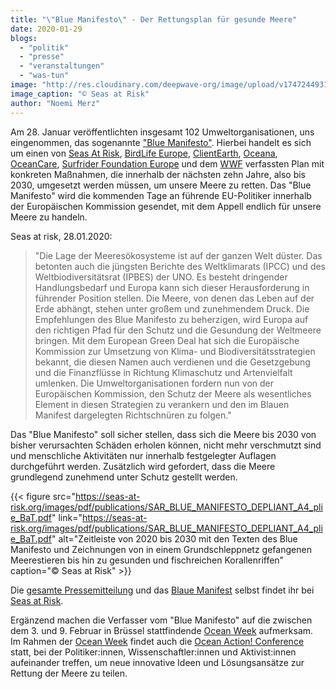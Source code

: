 ```yaml
---
title: "\"Blue Manifesto\" - Der Rettungsplan für gesunde Meere"
date: 2020-01-29
blogs: 
  - "politik"
  - "presse"
  - "veranstaltungen"
  - "was-tun"
image: "http://res.cloudinary.com/deepwave-org/image/upload/v1747244931/deepwave.org/2020.01.27_Blue_Manifesto_PrintScreen-e1580304121743.png"
image_caption: "© Seas at Risk"
author: "Noemi Merz"
---
```


Am 28. Januar veröffentlichten insgesamt 102 Umweltorganisationen, uns eingenommen, das sogenannte ["Blue Manifesto"](https://seas-at-risk.org/2-content/1023-10-jahre-fuer-den-schutz-der-meere.html). Hierbei handelt es sich um einen von [Seas At Risk](https://seas-at-risk.org/), [BirdLife Europe](https://www.birdlife.org/europe-and-central-asia), [ClientEarth](https://www.clientearth.org/), [Oceana](https://oceana.org), [OceanCare](https://www.oceancare.org/de/startseite/), [Surfrider Foundation Europe](https://surfrider.eu/en/) und dem [WWF](https://www.wwf.de/) verfassten Plan mit konkreten Maßnahmen, die innerhalb der nächsten zehn Jahre, also bis 2030, umgesetzt werden müssen, um unsere Meere zu retten. Das "Blue Manifesto" wird die kommenden Tage an führende EU-Politiker innerhalb der Europäischen Kommission gesendet, mit dem Appell endlich für unsere Meere zu handeln.

Seas at risk, 28.01.2020:

> "Die Lage der Meeresökosysteme ist auf der ganzen Welt düster. Das betonten auch die jüngsten Berichte des Weltklimarats (IPCC) und des Weltbiodiversitätsrat (IPBES) der UNO. Es besteht dringender Handlungsbedarf und Europa kann sich dieser Herausforderung in führender Position stellen. Die Meere, von denen das Leben auf der Erde abhängt, stehen unter großem und zunehmendem Druck. Die Empfehlungen des Blue Manifesto zu beherzigen, wird Europa auf den richtigen Pfad für den Schutz und die Gesundung der Weltmeere bringen. Mit dem European Green Deal hat sich die Europäische Kommission zur Umsetzung von Klima- und Biodiversitätsstrategien bekannt, die diesen Namen auch verdienen und die Gesetzgebung und die Finanzflüsse in Richtung Klimaschutz und Artenvielfalt umlenken. Die Umweltorganisationen fordern nun von der Europäischen Kommission, den Schutz der Meere als wesentliches Element in diesen Strategien zu verankern und den im Blauen Manifest dargelegten Richtschnüren zu folgen."

Das "Blue Manifesto" soll sicher stellen, dass sich die Meere bis 2030 von bisher verursachten Schäden erholen können, nicht mehr verschmutzt sind und menschliche Aktivitäten nur innerhalb festgelegter Auflagen durchgeführt werden. Zusätzlich wird gefordert, dass die Meere grundlegend zunehmend unter Schutz gestellt werden.

{{< figure src="https://seas-at-risk.org/images/pdf/publications/SAR_BLUE_MANIFESTO_DEPLIANT_A4_plie_BaT.pdf" link="https://seas-at-risk.org/images/pdf/publications/SAR_BLUE_MANIFESTO_DEPLIANT_A4_plie_BaT.pdf" alt="Zeitleiste von 2020 bis 2030 mit den Texten des Blue Manifesto und Zeichnungen von in einem Grundschleppnetz gefangenen Meerestieren bis hin zu gesunden und fischreichen Korallenriffen" caption="© Seas at Risk" >}}

Die [gesamte Pressemitteilung](https://seas-at-risk.org/2-content/1023-10-jahre-fuer-den-schutz-der-meere.html) und das [Blaue Manifest](https://seas-at-risk.org/images/pdf/publications/SAR_BLUE_MANIFESTO_DEPLIANT_A4_plie_BaT.pdf) selbst findet ihr bei [Seas at Risk](https://seas-at-risk.org/2-content/1023-10-jahre-fuer-den-schutz-der-meere.html).

Ergänzend machen die Verfasser vom "Blue Manifesto" auf die zwischen dem 3. und 9. Februar in Brüssel stattfindende [Ocean Week](https://www.oceanweek.eu/) aufmerksam. Im Rahmen der [Ocean Week](https://www.oceanweek.eu/) findet auch die [Ocean Action! Conference](https://www.oceanactionconference.eu/about) statt, bei der Politiker:innen, Wissenschaftler:innen und Aktivist:innen aufeinander treffen, um neue innovative Ideen und Lösungsansätze zur Rettung der Meere zu teilen.
